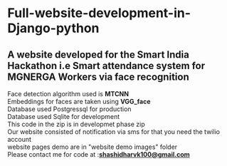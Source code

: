 # Full-website-development-in-Django-python
## A website developed for the Smart India Hackathon i.e Smart attendance system for MGNERGA Workers via face recognition

Face detection algorithm used is **MTCNN** \
Embeddings for faces are taken using **VGG_face** \
Database used Postgressql for production\
Database used Sqlite for development\
This code in the zip is in developmet phase zip\
Our website consisted of notification via sms for that you need the twilio account\
website pages demo are in "website demo images" folder\
Please contact me for code at :**shashidharvk100@gmail.com**

<!DOCTYPE html>
<html>
  <title>Attendance</title>
 </html>




